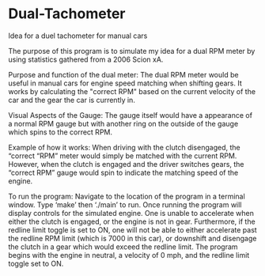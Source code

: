 # Dual-Tachometer
Idea for a duel tachometer for manual cars

The purpose of this program is to simulate my idea for a dual RPM meter by using statistics gathered from a 2006 Scion xA.

Purpose and function of the dual meter: 
	The dual RPM meter would be useful in manual cars for engine speed matching when shifting gears. It works by calculating the "correct RPM" based on the current velocity of the car and the gear the car is currently in.


Visual Aspects of the Gauge:
	The gauge itself would have a appearance of a normal RPM gauge but with another ring on the outside of the gauge which spins to the correct RPM.


Example of how it works:
	When driving with the clutch disengaged, the “correct “RPM” meter would simply be matched with the current RPM. However, when the clutch is engaged and the driver switches gears, the “correct RPM” gauge would spin to indicate the matching speed of the engine.


To run the program:
	Navigate to the location of the program in a terminal window. Type ‘make’ then ‘./main’ to run. Once running the program will display controls for the simulated engine. One is unable to accelerate when either the clutch is engaged, or the engine is not in gear. Furthermore, if the redline limit toggle is set to ON, one will not be able to either accelerate past the redline RPM limit (which is 7000 in this car), or downshift and disengage the clutch in a gear which would exceed the redline limit. The program begins with the engine in neutral, a velocity of 0 mph, and the redline limit toggle set to ON. 
